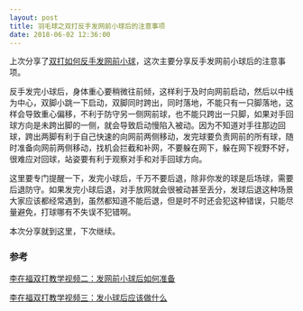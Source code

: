 ```yaml
---
layout: post
title: 羽毛球之双打反手发网前小球后的注意事项
date: 2018-06-02 12:36:00
---
```


上次分享了[双打如何反手发网前小球](http://reborncodinglife.com/2018/05/19/badminton-backhand-low-service-in-doubles/)，这次主要分享反手发网前小球后的注意事项。

反手发完小球后，身体重心要稍微往前倾，这样利于及时向网前启动，然后以中线为中心，双脚小跳一下启动，双脚同时跨出，同时落地，不能只有一只脚落地，这样会导致重心偏移，不利于防守另一侧网前球，也不能只跨出一只脚，如果对手回球方向是未跨出脚的一侧，就会导致启动慢陷入被动。因为不知道对手往那边回球，跨出两脚有利于自己快速的向网前两侧移动，发完球要负责网前的所有球，随时准备向网前两侧移动，找机会拦截和补网，不要躲在网下，躲在网下视野不好，很难应对回球，站姿要有利于观察对手和对手回球方向。

这里要专门提醒一下，发完小球后，千万不要后退，除非你发的球是后场球，需要后退防守。如果发完小球后退，对手放网就会很被动甚至丢分，发球后退这种场景大家应该都经常遇到，虽然都知道不能后退，但是时不时还会犯这种错误，只能尽量避免，打球哪有不失误不犯错啊。

本次分享就到这里，下次继续。

### 参考

[李在福双打教学视频二：发网前小球后如何准备](https://v.qq.com/x/page/k0146nez0w0.html)

[李在福双打教学视频三：发小球后应该做什么](https://v.qq.com/x/page/s0148aaygqm.html)